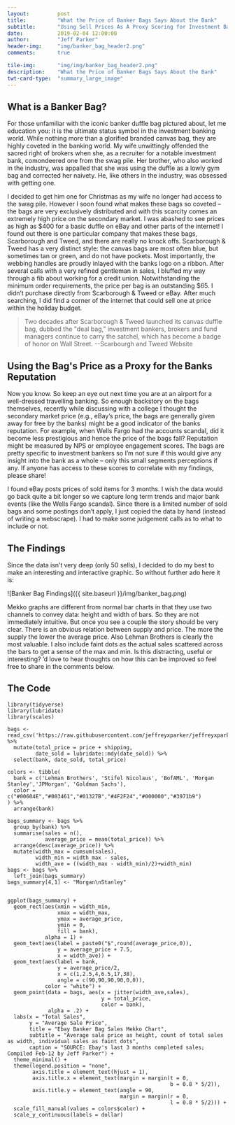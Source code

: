 ```yaml
---
layout:         post
title:          "What the Price of Banker Bags Says About the Bank"
subtitle:       "Using Sell Prices As A Proxy Scoring for Investment Banks Reputation "
date:           2019-02-04 12:00:00
author:         "Jeff Parker"
header-img:     "img/banker_bag_header2.png"
comments:       true

tile-img:       "img/img/banker_bag_header2.png"
description:    "What the Price of Banker Bags Says About the Bank"
twt-card-type:  "summary_large_image"
---
```


## What is a Banker Bag?
For those unfamiliar with the iconic banker duffle bag pictured about, let me education you: it is the ultimate status symbol in the investment banking world. While nothing more than a glorified branded canvas bag, they are highly coveted in the banking world. My wife unwittingly offended the sacred right of brokers when she, as a recruiter for a notable investment bank, comondeered one from the swag pile. Her brother, who also worked in the industry, was appalled that she was using the duffle as a lowly gym bag and corrected her naivety. He, like others in the industry, was obsessed with getting one.

I decided to get him one for Christmas as my wife no longer had access to the swag pile. However I soon found what makes these bags so coveted – the bags are very exclusively distributed and with this scarcity comes an extremely high price on the secondary market. I was abashed to see prices as high as $400 for a basic duffle on eBay and other parts of the internet! I found out there is one particular company that makes these bags, Scarborough and Tweed, and there are really no knock offs. Scarborough & Tweed has a very distinct style: the canvas bags are most often blue, but sometimes tan or green, and do not have pockets. Most importantly, the webbing handles are proudly inlayed with the banks logo on a ribbon. After several calls with a very refined gentleman in sales, I bluffed my way through a fib about working for a credit union. Notwithstanding the minimum order requirements, the price per bag is an outstanding $65. I didn’t purchase directly from Scarborough & Tweed or eBay. After much searching, I did find a corner of the internet that could sell one at price within the holiday budget. 


> Two decades after Scarborough & Tweed launched its canvas duffle bag, dubbed the "deal bag," investment bankers, brokers and fund managers continue to carry the satchel, which has become a badge of honor on Wall Street. --Scarbourgh and Tweed Website


## Using the Bag's Price as a Proxy for the Banks Reputation
Now you know. So keep an eye out next time you are at an airport for a well-dressed travelling banking. So enough backstory on the bags themselves, recently while discussing with a college I thought the secondary market price (e.g., eBay’s price, the bags are generally given away for free by the banks) might be a good indicator of the banks reputation. For example, when Wells Fargo had the accounts scandal, did it become less prestigious and hence the price of the bags fall? Reputation might be measured by NPS or employee engagement scores. The bags are pretty specific to investment bankers so I’m not sure if this would give any insight into the bank as a whole – only this small segments perceptions if any. If anyone has access to these scores to correlate with my findings, please share!

I found eBay posts prices of sold items for 3 months. I wish the data would go back quite a bit longer so we capture long term trends and major bank events (like the Wells Fargo scandal). Since there is a limited number of sold bags and some postings don’t apply, I just copied the data by hand (instead of writing a webscrape). I had to make some judgement calls as to what to include or not.

## The Findings
Since the data isn’t very deep (only 50 sells), I decided to do my best to make an interesting and interactive graphic. So without further ado here it is:

![Banker Bag Findings]({{ site.baseurl }}/img/banker_bag.png)

Mekko graphs are different from normal bar charts in that they use two channels to convey data: height and width of bars. So they are not immediately intuitive. But once you see a couple the story should be very clear. There is an obvious relation between supply and price. The more the supply the lower the average price. Also Lehman Brothers is clearly the most valuable. I also include faint dots as the actual sales scattered across the bars to get a sense of the max and min. Is this distracting, useful or interesting? ’d love to hear thoughts on how this can be improved so feel free to share in the comments below.

## The Code

```{r}
library(tidyverse)
library(lubridate)
library(scales)

bags <- read_csv('https://raw.githubusercontent.com/jeffreyxparker/jeffreyxparker.github.io/master/_data/banker_bags.csv') %>%
  mutate(total_price = price + shipping,
         date_sold = lubridate::mdy(date_sold)) %>%
  select(bank, date_sold, total_price)

colors <- tibble(
  bank = c('Lehman Brothers', 'Stifel Nicolaus', 'BofAML', 'Morgan Stanley','JPMorgan', 'Goldman Sachs'),
  color = c("#00604E","#003461","#01327B","#4F2F24","#000000","#3971b9")
) %>%
  arrange(bank)

bags_summary <- bags %>%
  group_by(bank) %>%
  summarise(sales = n(),
            average_price = mean(total_price)) %>%
  arrange(desc(average_price)) %>%
  mutate(width_max = cumsum(sales),
         width_min = width_max - sales,
         width_ave = ((width_max - width_min)/2)+width_min) 
bags <- bags %>%
  left_join(bags_summary)
bags_summary[4,1] <- "Morgan\nStanley"


ggplot(bags_summary) +
  geom_rect(aes(xmin = width_min,
                xmax = width_max,
                ymax = average_price,
                ymin = 0,
                fill = bank),
            alpha = 1) +
  geom_text(aes(label = paste0("$",round(average_price,0)),
                y = average_price + 7.5,
                x = width_ave)) +
  geom_text(aes(label = bank,
                y = average_price/2,
                x = c(1,2.5,4,6.5,17,38),
                angle = c(90,90,90,90,0,0)),
            color = "white") +
  geom_point(data = bags, aes(x = jitter(width_ave,sales),
                              y = total_price,
                              color = bank),
             alpha = .2) +
  labs(x = "Total Sales",
       y = "Average Sale Price",
       title = "Ebay Banker Bag Sales Mekko Chart",
       subtitle = "Average sale price as height, count of total sales as width, individual sales as faint dots",
       caption = "SOURCE: Ebay's last 3 months completed sales; Compiled Feb-12 by Jeff Parker") + 
  theme_minimal() +
  theme(legend.position = "none",
        axis.title = element_text(hjust = 1),
        axis.title.x = element_text(margin = margin(t = 0,
                                                    b = 0.8 * 5/2)),
        axis.title.y = element_text(angle = 90,
                                    margin = margin(r = 0,
                                                    l = 0.8 * 5/2))) + 
  scale_fill_manual(values = colors$color) + 
  scale_y_continuous(labels = dollar)

```